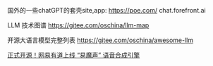 

国外的一些chatGPT的套壳site,app:
https://poe.com/
chat.forefront.ai

LLM 技术图谱 https://gitee.com/oschina/llm-map

开源大语言模型完整列表  https://gitee.com/oschina/awesome-llm

[正式开源！网易有道上线 “易魔声” 语音合成引擎](https://my.oschina.net/youdaotech/blog/10142807)
